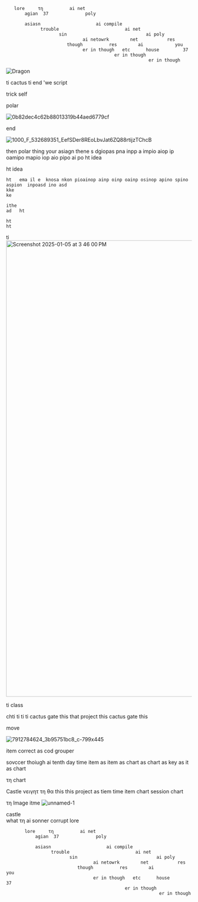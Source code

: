        lore     τη          ai net 
           agian  37              poly 

           asiasn                     ai compile 
                 trouble                         ai net 
                        sin                              ai poly 
                                 ai netowrk        net           res 
                           though          res        ai            you
                                 er in though   etc      house         37
                                             er in though 
                                                          er in though 
                                                          
![Dragon](https://github.com/user-attachments/assets/510f03ec-7c84-45e4-83f7-529de9851695)

ti cactus 
ti       end 
'we         script 

trick 
     self 

polar 

![0b82dec4c62b88013319b44aed6779cf](https://github.com/user-attachments/assets/afcb85df-b936-44e7-b940-c5fd49c51185)


end


![1000_F_532689351_EefSDer8REoLbvJat6ZQ88rtijzTChcB](https://github.com/user-attachments/assets/1c2d7221-2d2e-446c-84cc-62050fc4bd6a)


then  polar thing your asiagn  thene s dgiopas  pna inpp a impio aiop ip oamipo mapio iop aio pipo ai po 
ht
  idea 

  ht
    idea 

    ht   ema il e  knosa nkon pioainop ainp oinp oainp osinop apino spino aspion  inpoasd ino asd
    kke
    ke 

    ithe 
    ad   ht  

    ht
    ht 
   ti 
<img width="1236" alt="Screenshot 2025-01-05 at 3 46 00 PM" src="https://github.com/user-attachments/assets/b703a568-6952-4246-ba66-9866934ff61b" />

   ti 
     class 

chti ti  ti ti  cactus gate this that project this  cactus gate this 

move

![7912784624_3b95751bc8_c-799x445](https://github.com/user-attachments/assets/45162cb4-1a68-4254-9ee3-1ba77255c852)

item correct as cod grouper

sovccer thoiugh ai tenth day time item as item as chart as chart as key as it as chart 

τη chart 

Castle νειγητ τη θα this    this project as tiem time item chart session chart 

τη Image itme 
     ![unnamed-1](https://github.com/user-attachments/assets/c20bae0f-4b40-4163-b13d-f00375a1f171)

castle     
       what    τη     ai sonner corrupt
           lore 

           lore     τη          ai net 
               agian  37              poly 

               asiasn                     ai compile 
                     trouble                         ai net 
                            sin                              ai poly 
                                     ai netowrk        net           res 
                               though          res        ai            you
                                     er in though   etc      house         37
                                                 er in though 
                                                              er in though 
